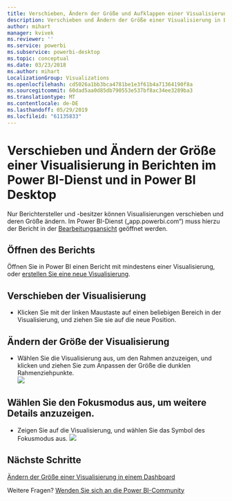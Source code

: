 ```yaml
---
title: Verschieben, Ändern der Größe und Aufklappen einer Visualisierung
description: Verschieben und Ändern der Größe einer Visualisierung in Berichten im Power BI-Dienst und in Power BI Desktop
author: mihart
manager: kvivek
ms.reviewer: ''
ms.service: powerbi
ms.subservice: powerbi-desktop
ms.topic: conceptual
ms.date: 03/23/2018
ms.author: mihart
LocalizationGroup: Visualizations
ms.openlocfilehash: cd5026a1bb3bca4781be1e3f61b4a71364190f8a
ms.sourcegitcommit: 60dad5aa0d85db790553e537bf8ac34ee3289ba3
ms.translationtype: MT
ms.contentlocale: de-DE
ms.lasthandoff: 05/29/2019
ms.locfileid: "61135833"
---
```

# <a name="move-and-resize-a-visualization-in-a-report-in-power-bi-service-and-power-bi-desktop"></a>Verschieben und Ändern der Größe einer Visualisierung in Berichten im Power BI-Dienst und in Power BI Desktop
Nur Berichtersteller und -besitzer können Visualisierungen verschieben und deren Größe ändern. Im Power BI-Dienst („app.powerbi.com“) muss hierzu der Bericht in der [Bearbeitungsansicht](../consumer/end-user-reading-view.md) geöffnet werden.

## <a name="open-the-report"></a>Öffnen des Berichts
Öffnen Sie in Power BI einen Bericht mit mindestens einer Visualisierung, oder [erstellen Sie eine neue Visualisierung](power-bi-report-add-visualizations-i.md). 

## <a name="move-the-visualization"></a>Verschieben der Visualisierung
* Klicken Sie mit der linken Maustaste auf einen beliebigen Bereich in der Visualisierung, und ziehen Sie sie auf die neue Position.

## <a name="resize-the-visualization"></a>Ändern der Größe der Visualisierung
* Wählen Sie die Visualisierung aus, um den Rahmen anzuzeigen, und klicken und ziehen Sie zum Anpassen der Größe die dunklen Rahmenziehpunkte.  
  ![](media/power-bi-visualization-move-and-resize/untitled.gif)

## <a name="select-focus-mode-to-see-more-detail"></a>Wählen Sie den Fokusmodus aus, um weitere Details anzuzeigen.
* Zeigen Sie auf die Visualisierung, und wählen Sie das Symbol des Fokusmodus aus.
  ![](media/power-bi-visualization-move-and-resize/pbi_popouticon.jpg)

## <a name="next-steps"></a>Nächste Schritte
[Ändern der Größe einer Visualisierung in einem Dashboard](../service-dashboard-edit-tile.md)  

Weitere Fragen? [Wenden Sie sich an die Power BI-Community](http://community.powerbi.com/)
